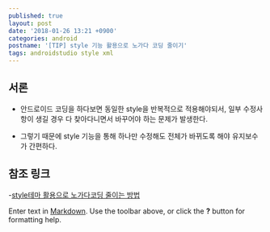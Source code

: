 ```yaml
---
published: true
layout: post
date: '2018-01-26 13:21 +0900'
categories: android
postname: '[TIP] style 기능 활용으로 노가다 코딩 줄이기'
tags: androidstudio style xml
---
```

## 서론		

- 안드로이드 코딩을 하다보면 동일한 style을 반복적으로 적용해야되서, 일부 수정사항이 생길 경우 다 찾아다니면서 바꾸어야 하는 문제가 발생한다.

- 그렇기 때문에 style 기능을 통해 하나만 수정해도 전체가 바뀌도록 해야 유지보수가 간편하다.

## 참조 링크

-[style테마 활용으로 노가다코딩 줄이는 방법](http://gun0912.tistory.com/37)

Enter text in [Markdown](http://daringfireball.net/projects/markdown/). Use the toolbar above, or click the **?** button for formatting help.
